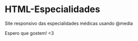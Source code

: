 # HTML-Especialidades #

 Site responsivo das especialidades médicas usando @media

 Espero que gostem! <3
